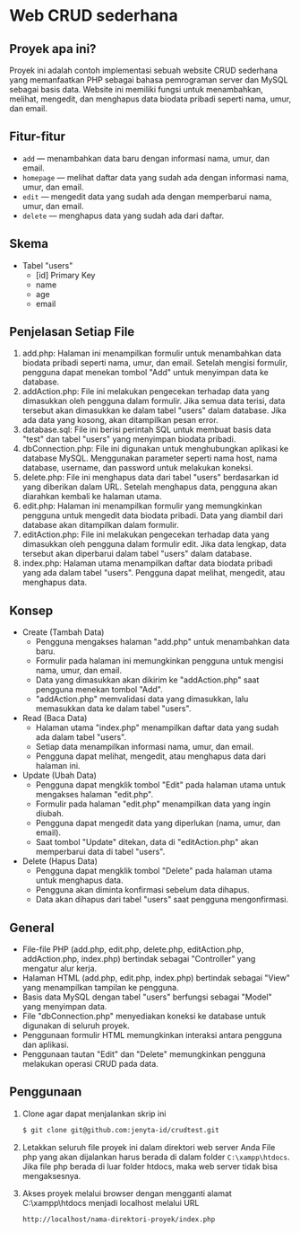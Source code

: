 # Web CRUD sederhana


## Proyek apa ini?
Proyek ini adalah contoh implementasi sebuah website CRUD sederhana yang memanfaatkan PHP sebagai bahasa pemrograman server dan MySQL sebagai basis data. Website ini memiliki fungsi untuk menambahkan, melihat, mengedit, dan menghapus data biodata pribadi seperti nama, umur, dan email.

## Fitur-fitur
- `add` &mdash; menambahkan data baru dengan informasi nama, umur, dan email.
- `homepage` &mdash; melihat daftar data yang sudah ada dengan informasi nama, umur, dan email.
- `edit` &mdash; mengedit data yang sudah ada dengan memperbarui nama, umur, dan email.
- `delete` &mdash; menghapus data yang sudah ada dari daftar.

## Skema
- Tabel "users"
  - [id] Primary Key
  - name
  - age
  - email

## Penjelasan Setiap File
1. add.php: Halaman ini menampilkan formulir untuk menambahkan data biodata pribadi seperti nama, umur, dan email. Setelah mengisi formulir, pengguna dapat menekan tombol "Add" untuk menyimpan data ke database.
1. addAction.php: File ini melakukan pengecekan terhadap data yang dimasukkan oleh pengguna dalam formulir. Jika semua data terisi, data tersebut akan dimasukkan ke dalam tabel "users" dalam database. Jika ada data yang kosong, akan ditampilkan pesan error.
1. database.sql: File ini berisi perintah SQL untuk membuat basis data "test" dan tabel "users" yang menyimpan biodata pribadi.
1. dbConnection.php: File ini digunakan untuk menghubungkan aplikasi ke database MySQL. Menggunakan parameter seperti nama host, nama database, username, dan password untuk melakukan koneksi.
1. delete.php: File ini menghapus data dari tabel "users" berdasarkan id yang diberikan dalam URL. Setelah menghapus data, pengguna akan diarahkan kembali ke halaman utama.
1. edit.php: Halaman ini menampilkan formulir yang memungkinkan pengguna untuk mengedit data biodata pribadi. Data yang diambil dari database akan ditampilkan dalam formulir.
1. editAction.php: File ini melakukan pengecekan terhadap data yang dimasukkan oleh pengguna dalam formulir edit. Jika data lengkap, data tersebut akan diperbarui dalam tabel "users" dalam database.
1. index.php: Halaman utama menampilkan daftar data biodata pribadi yang ada dalam tabel "users". Pengguna dapat melihat, mengedit, atau menghapus data.

## Konsep
- Create (Tambah Data)
  - Pengguna mengakses halaman "add.php" untuk menambahkan data baru.
  - Formulir pada halaman ini memungkinkan pengguna untuk mengisi nama, umur, dan email.
  - Data yang dimasukkan akan dikirim ke "addAction.php" saat pengguna menekan tombol "Add".
  - "addAction.php" memvalidasi data yang dimasukkan, lalu memasukkan data ke dalam tabel "users".
- Read (Baca Data)
  - Halaman utama "index.php" menampilkan daftar data yang sudah ada dalam tabel "users".
  - Setiap data menampilkan informasi nama, umur, dan email.
  - Pengguna dapat melihat, mengedit, atau menghapus data dari halaman ini.
- Update (Ubah Data)
  - Pengguna dapat mengklik tombol "Edit" pada halaman utama untuk mengakses halaman "edit.php".
  - Formulir pada halaman "edit.php" menampilkan data yang ingin diubah.
  - Pengguna dapat mengedit data yang diperlukan (nama, umur, dan email).
  - Saat tombol "Update" ditekan, data di "editAction.php" akan memperbarui data di tabel "users".
- Delete (Hapus Data)
  - Pengguna dapat mengklik tombol "Delete" pada halaman utama untuk menghapus data.
  - Pengguna akan diminta konfirmasi sebelum data dihapus.
  - Data akan dihapus dari tabel "users" saat pengguna mengonfirmasi.

## General
- File-file PHP (add.php, edit.php, delete.php, editAction.php, addAction.php, index.php) bertindak sebagai "Controller" yang mengatur alur kerja.
- Halaman HTML (add.php, edit.php, index.php) bertindak sebagai "View" yang menampilkan tampilan ke pengguna.
- Basis data MySQL dengan tabel "users" berfungsi sebagai "Model" yang menyimpan data.
- File "dbConnection.php" menyediakan koneksi ke database untuk digunakan di seluruh proyek.
- Penggunaan formulir HTML memungkinkan interaksi antara pengguna dan aplikasi.
- Penggunaan tautan "Edit" dan "Delete" memungkinkan pengguna melakukan operasi CRUD pada data.

## Penggunaan
1. Clone agar dapat menjalankan skrip ini
   ```bash
   $ git clone git@github.com:jenyta-id/crudtest.git
   ```
 
1. Letakkan seluruh file proyek ini dalam direktori web server Anda
	File php yang akan dijalankan harus berada di dalam folder `C:\xampp\htdocs`. Jika file php berada di luar folder htdocs, maka web server tidak bisa mengaksesnya.
1. Akses proyek melalui browser dengan mengganti alamat C:\xampp\htdocs menjadi localhost melalui URL
   ```bash
   http://localhost/nama-direktori-proyek/index.php
   ```

